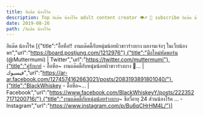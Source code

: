 ```yaml
---
title: อิแด๊ด น้องโร้ค
description: Top อิแด๊ด น้องโร้ค adult content creator 👁♐️ 👑 subscribe อิแด๊ด น้องโร้ค to my porn site below IG อิแด๊ด น้องโร้ค
date: 2019-08-26
path: /อิแด๊ด น้องโร้ค
---
```


อิแด๊ด น้องโร้ค
[{"title":"อื้อหือ!! งานแด๊ดดี้กับหนุ่มน้อยผิวขาวร่างบาง ผลงานเจ๋งๆ ในเว็บน้องพร","url":"https://board.postjung.com/1212976"},{"title":"มือใหม่หัดพอร์น (@Muttermumi) | Twitter","url":"https://twitter.com/muttermumi"},{"title":"คู่รักเกย์ - อื้อหือ~ งานแด๊ดดี้กับหนุ่มน้อยผิวขาวร่างบาง 🤤... | فيسبوك","url":"https://ar-ar.facebook.com/1274574162663021/posts/2083193891801040/"},{"title":"BlackWhiskey - อื้อหือ~... | Facebook","url":"https://www.facebook.com/BlackWhiskeyY/posts/2223527171200716/"},{"title":"งานแด๊ดดี้กับหนุ่มน้อยร่างบาง~ ซิลวี่อายุ 24 ส่วนน้องโร้ค ... - Instagram","url":"https://www.instagram.com/p/Bu6qCHrHM4L/"}]

